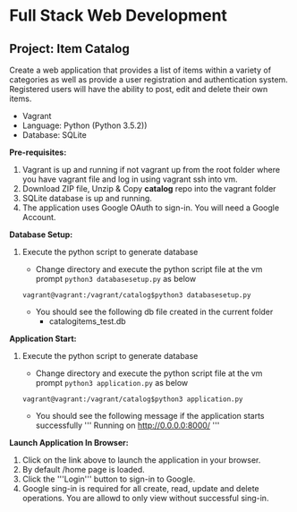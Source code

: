 # Full Stack Web Development

## Project: Item Catalog

Create a web application that provides a list of items within a variety of categories as well as provide a user registration and authentication system. Registered users will have the ability to post, edit and delete their own items.

- Vagrant
- Language: Python (Python 3.5.2))
- Database: SQLite 

**Pre-requisites:**

1.	Vagrant is up and running if not vagrant up from the root folder where you have vagrant file and log in using vagrant ssh into vm.
2.	Download ZIP file, Unzip & Copy **catalog** repo into the vagrant folder
3.	SQLite database is up and running.
4. The application uses Google OAuth to sign-in. You will need a Google Account.

**Database Setup:**
1. Execute the python script to generate database
     - Change directory and execute the python script file at the vm prompt ```python3 databasesetup.py``` as below 
     
     ```
     vagrant@vagrant:/vagrant/catalog$python3 databasesetup.py
     ```

	- You should see the following db file created in the current folder
	    - catalogitems_test.db

**Application Start:**  
1. Execute the python script to generate database
     - Change directory and execute the python script file at the vm prompt ```python3 application.py``` as below 
     
     ```
     vagrant@vagrant:/vagrant/catalog$python3 application.py
     ``` 
     - You should see the following message if the application starts successfully
    ''' Running on http://0.0.0.0:8000/ '''

**Launch Application In Browser:** 
1. Click on the link above to launch the application in your browser.
2. By default /home page is loaded.
3. Click the '''Login''' button to sign-in to Google.
4. Google sing-in is required for all create, read, update and delete operations. You are allowd to only view without successful sing-in.

